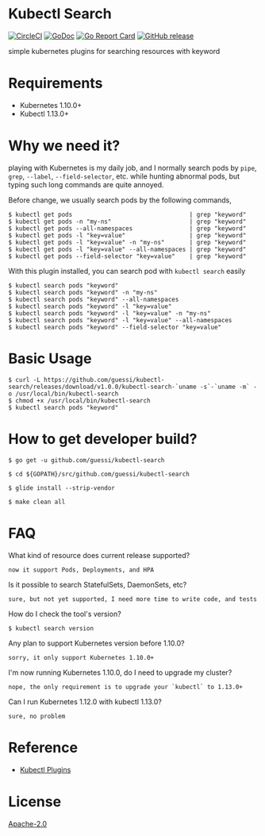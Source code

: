 # Kubectl Search

[![CircleCI](https://circleci.com/gh/guessi/kubectl-search.svg?style=svg)](https://circleci.com/gh/guessi/kubectl-search)
[![GoDoc](https://godoc.org/github.com/guessi/kubectl-search?status.svg)](https://godoc.org/github.com/guessi/kubectl-search)
[![Go Report Card](https://goreportcard.com/badge/github.com/guessi/kubectl-search)](https://goreportcard.com/report/github.com/guessi/kubectl-search)
[![GitHub release](https://img.shields.io/github/release/guessi/kubectl-search.svg)](https://github.com/guessi/kubectl-search/releases/latest)

simple kubernetes plugins for searching resources with keyword

# Requirements

- Kubernetes 1.10.0+
- Kubectl 1.13.0+

# Why we need it?

playing with Kubernetes is my daily job, and I normally search pods by `pipe`,
`grep`, `--label`, `--field-selector`, etc. while hunting abnormal pods, but
typing such long commands are quite annoyed.

Before change, we usually search pods by the following commands,

    $ kubectl get pods                                 | grep "keyword"
    $ kubectl get pods -n "my-ns"                      | grep "keyword"
    $ kubectl get pods --all-namespaces                | grep "keyword"
    $ kubectl get pods -l "key=value"                  | grep "keyword"
    $ kubectl get pods -l "key=value" -n "my-ns"       | grep "keyword"
    $ kubectl get pods -l "key=value" --all-namespaces | grep "keyword"
    $ kubectl get pods --field-selector "key=value"    | grep "keyword"

With this plugin installed, you can search pod with `kubectl search` easily

    $ kubectl search pods "keyword"
    $ kubectl search pods "keyword" -n "my-ns"
    $ kubectl search pods "keyword" --all-namespaces
    $ kubectl search pods "keyword" -l "key=value"
    $ kubectl search pods "keyword" -l "key=value" -n "my-ns"
    $ kubectl search pods "keyword" -l "key=value" --all-namespaces
    $ kubectl search pods "keyword" --field-selector "key=value"

# Basic Usage

    $ curl -L https://github.com/guessi/kubectl-search/releases/download/v1.0.0/kubectl-search-`uname -s`-`uname -m` -o /usr/local/bin/kubectl-search
    $ chmod +x /usr/local/bin/kubectl-search
    $ kubectl search pods "keyword"

# How to get developer build?

    $ go get -u github.com/guessi/kubectl-search

    $ cd ${GOPATH}/src/github.com/guessi/kubectl-search

    $ glide install --strip-vendor

    $ make clean all

# FAQ

What kind of resource does current release supported?

    now it support Pods, Deployments, and HPA

Is it possible to search StatefulSets, DaemonSets, etc?

    sure, but not yet supported, I need more time to write code, and tests

How do I check the tool's version?

    $ kubectl search version

Any plan to support Kubernetes version before 1.10.0?

    sorry, it only support Kubernetes 1.10.0+

I'm now running Kubernetes 1.10.0, do I need to upgrade my cluster?

    nope, the only requirement is to upgrade your `kubectl` to 1.13.0+

Can I run Kubernetes 1.12.0 with kubectl 1.13.0?

    sure, no problem

# Reference

- [Kubectl Plugins](https://kubernetes.io/docs/tasks/extend-kubectl/kubectl-plugins/)

# License

[Apache-2.0](LICENSE)
